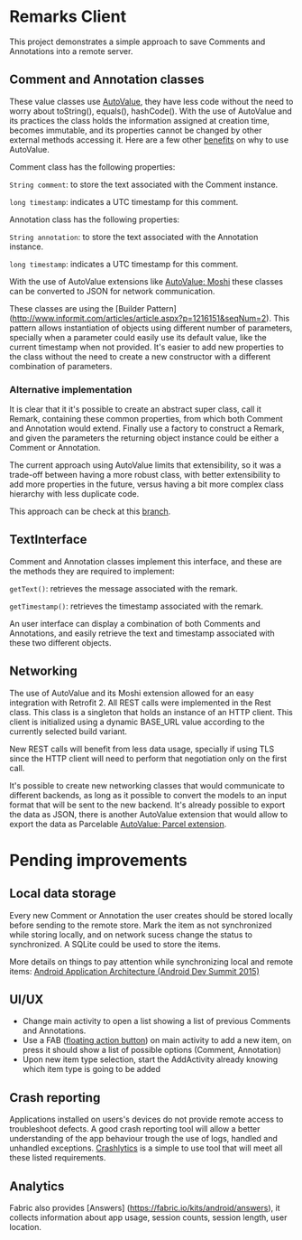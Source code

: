 # Remarks Client

This project demonstrates a simple approach to save Comments and Annotations into a remote server.

## Comment and Annotation classes

These value classes use [AutoValue](https://github.com/google/auto/tree/master/value), they have less code without the need to worry about toString(), equals(), hashCode().
With the use of AutoValue and its practices the class holds the information assigned at creation time, becomes immutable, and its properties cannot be changed by other external methods accessing it.
Here are a few other [benefits](http://ryanharter.com/blog/2016/03/22/autovalue/) on why to use AutoValue.

Comment class has the following properties:

`String comment`: to store the text associated with the Comment instance.

`long timestamp`: indicates a UTC timestamp for this comment.

Annotation class has the following properties:

`String annotation`: to store the text associated with the Annotation instance.

`long timestamp`: indicates a UTC timestamp for this comment.

With the use of AutoValue extensions like [AutoValue: Moshi](https://github.com/rharter/auto-value-moshi) these classes can be converted to JSON for network communication.

These classes are using the [Builder Pattern] (http://www.informit.com/articles/article.aspx?p=1216151&seqNum=2). This pattern allows instantiation of objects using different number of parameters, specially when a parameter could easily use its default value, like the current timestamp when not provided. It's easier to add new properties to the class without the need to create a new constructor with a different combination of parameters.

### Alternative implementation

It is clear that it it's possible to create an abstract super class, call it Remark, containing these common properties, from which both Comment and Annotation would extend. Finally use a factory to construct a Remark, and given the parameters the returning object instance could be either a Comment or Annotation. 

The current approach using AutoValue limits that extensibility, so it was a trade-off between having a more robust class, with better extensibility to add more properties in the future, versus having a bit more complex class hierarchy with less duplicate code.

This approach can be check at this [branch](https://github.com/sapuglha/remarks-client/tree/factory-pattern).


## TextInterface

Comment and Annotation classes implement this interface, and these are the methods they are required to implement:

`getText()`:  retrieves the message associated with the remark.
  
`getTimestamp()`: retrieves the timestamp associated with the remark.

An user interface can display a combination of both Comments and Annotations, and easily retrieve the text and timestamp associated with these two different objects.
      
## Networking

The use of AutoValue and its Moshi extension allowed for an easy integration with Retrofit 2.
All REST calls were implemented in the Rest class. This class is a singleton that holds an instance of an HTTP client. This client is initialized using a dynamic BASE_URL value according to the currently selected build variant.

New REST calls will benefit from less data usage, specially if using TLS since the HTTP client will need to perform that negotiation only on the first call.

It's possible to create new networking classes that would communicate to different backends, as long as it possible to convert the models to an input format that will be sent to the new backend. It's already possible to export the data as JSON, there is another AutoValue extension that would allow to export the data as Parcelable [AutoValue: Parcel extension](https://github.com/rharter/auto-value-parcel).

# Pending improvements

## Local data storage

Every new Comment or Annotation the user creates should be stored locally before sending to the remote store. Mark the item as not synchronized while storing locally, and on network sucess change the status to synchronized. A SQLite could be used to store the items.

More details on things to pay attention while synchronizing local and remote items: [Android Application Architecture (Android Dev Summit 2015)](https://youtu.be/BlkJzgjzL0c?t=2m29s)

## UI/UX

* Change main activity to open a list showing a list of previous Comments and Annotations. 
* Use a FAB ([floating action button](https://material.google.com/components/buttons-floating-action-button.html)) on main activity to add a new item, on press it should show a list of possible options (Comment, Annotation)
* Upon new item type selection, start the AddActivity already knowing which item type is going to be added

## Crash reporting

Applications installed on users's devices do not provide remote access to troubleshoot defects. A good crash reporting tool will allow a better understanding of the app behaviour trough the use of logs, handled and unhandled exceptions. [Crashlytics](http://fabric.io/https://fabric.io/kits/android/crashlytics) is a simple to use tool that will meet all these listed requirements.

## Analytics

Fabric also provides [Answers] (https://fabric.io/kits/android/answers), it collects information about app usage, session counts, session length, user location.